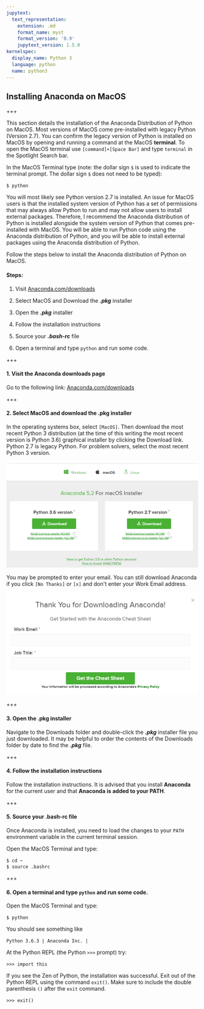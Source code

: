 ```yaml
---
jupytext:
  text_representation:
    extension: .md
    format_name: myst
    format_version: '0.9'
    jupytext_version: 1.5.0
kernelspec:
  display_name: Python 3
  language: python
  name: python3
---
```


## Installing Anaconda on MacOS

+++

This section details the installation of the Anaconda Distribution of Python on MacOS. Most versions of MacOS come pre-installed with legacy Python (Version 2.7). You can confirm the legacy version of Python is installed on MacOS by opening and running a command at the MacOS **terminal**. To open the MacOS terminal use ```[command]+[Space Bar]``` and type ```terminal``` in the Spotlight Search bar.

In the MacOS Terminal type (note: the dollar sign ```$``` is used to indicate the terminal prompt. The dollar sign ```$``` does not need to be typed):

```
$ python
```

You will most likely see Python version 2.7 is installed. An issue for MacOS users is that the installed system version of Python has a set of permissions that may always allow Python to run and may not allow users to install external packages.  Therefore, I recommend the Anaconda distribution of Python is installed alongside the system version of Python that comes pre-installed with MacOS. You will be able to run Python code using the Anaconda distribution of Python, and you will be able to install external packages using the Anaconda distribution of Python.

Follow the steps below to install the Anaconda distribution of Python on MacOS.

#### Steps:

1. Visit [Anaconda.com/downloads](https://www.anaconda.com/download/)

2. Select MacOS and Download the **_.pkg_** installer

3. Open the **_.pkg_** installer

4. Follow the installation instructions

5. Source your **_.bash-rc_** file

6. Open a terminal and type ```python``` and run some code.

+++

#### 1. Visit the Anaconda downloads page

Go to the following link: [Anaconda.com/downloads](https://www.anaconda.com/download/)

+++

#### 2. Select MacOS and download the .pkg installer

In the operating systems box, select ```[MacOS]```. Then download the most recent Python 3 distribution (at the time of this writing the most recent version is Python 3.6) graphical installer by clicking the Download link. Python 2.7 is legacy Python. For problem solvers, select the most recent Python 3 version.

![Anaconda distribution of Python downloads page. Notice the macOS operating system is selection. Download Python 3.6 verion or higher](images/anaconda_download_mac.png)

You may be prompted to enter your email. You can still download Anaconda if you click ```[No Thanks]``` or ```[x]``` and don't enter your Work Email address.

![Anaconda downloads page. You do not have to enter your Work Email](images/anaconda_download_mac_ask_for_email.png)

+++

#### 3. Open the .pkg installer

Navigate to the Downloads folder and double-click the **_.pkg_** installer file you just downloaded. It may be helpful to order the contents of the Downloads folder by date to find the **_.pkg_** file.

+++

#### 4. Follow the installation instructions

Follow the installation instructions. It is advised that you install **Anaconda** for the current user and that **Anaconda** **is added to your PATH**.

+++

#### 5. Source your .bash-rc file

Once Anaconda is installed, you need to load the changes to your ```PATH``` environment variable in the current terminal session.

Open the MacOS Terminal and type:
    
```text
$ cd ~
$ source .bashrc
```

+++

#### 6. Open a terminal and type ```python``` and run some code.

Open the MacOS Terminal and type:
    
```text
$ python
```

You should see something like

```text
Python 3.6.3 | Anaconda Inc. |
```

At the Python REPL (the Python ```>>>``` prompt) try:

```text
>>> import this
```

If you see the Zen of Python, the installation was successful. Exit out of the Python REPL using the command ```exit()```. Make sure to include the double parenthesis ```()``` after the ```exit``` command.

```text
>>> exit()
```

```{code-cell} ipython3

```
